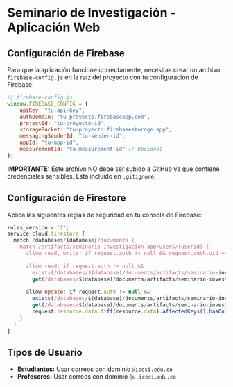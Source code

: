 # Seminario de Investigación - Aplicación Web

## Configuración de Firebase

Para que la aplicación funcione correctamente, necesitas crear un archivo `firebase-config.js` en la raíz del proyecto con tu configuración de Firebase:

```javascript
// firebase-config.js
window.FIREBASE_CONFIG = {
    apiKey: "tu-api-key",
    authDomain: "tu-proyecto.firebaseapp.com",
    projectId: "tu-proyecto-id",
    storageBucket: "tu-proyecto.firebasestorage.app",
    messagingSenderId: "tu-sender-id",
    appId: "tu-app-id",
    measurementId: "tu-measurement-id" // Opcional
};
```

**IMPORTANTE:** Este archivo NO debe ser subido a GitHub ya que contiene credenciales sensibles. Está incluido en `.gitignore`.

## Configuración de Firestore

Aplica las siguientes reglas de seguridad en tu consola de Firebase:

```javascript
rules_version = '2';
service cloud.firestore {
  match /databases/{database}/documents {
    match /artifacts/seminario-investigacion-app/users/{userId} {
      allow read, write: if request.auth != null && request.auth.uid == userId;
      
      allow read: if request.auth != null && 
        exists(/databases/$(database)/documents/artifacts/seminario-investigacion-app/users/$(request.auth.uid)) &&
        get(/databases/$(database)/documents/artifacts/seminario-investigacion-app/users/$(request.auth.uid)).data.userType == 'professor';
      
      allow update: if request.auth != null && 
        exists(/databases/$(database)/documents/artifacts/seminario-investigacion-app/users/$(request.auth.uid)) &&
        get(/databases/$(database)/documents/artifacts/seminario-investigacion-app/users/$(request.auth.uid)).data.userType == 'professor' &&
        request.resource.data.diff(resource.data).affectedKeys().hasOnly(['badgesEarned', 'lastBadgeEarned']);
    }
  }
}
```

## Tipos de Usuario

- **Estudiantes:** Usar correos con dominio `@icesi.edu.co`
- **Profesores:** Usar correos con dominio `@u.icesi.edu.co`